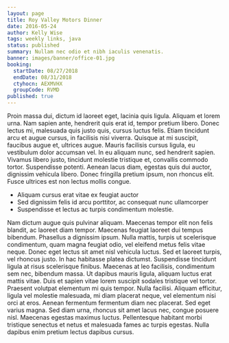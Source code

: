 ```yaml
---
layout: page
title: Roy Valley Motors Dinner
date: 2016-05-24
author: Kelly Wise
tags: weekly links, java
status: published
summary: Nullam nec odio et nibh iaculis venenatis.
banner: images/banner/office-01.jpg
booking:
  startDate: 08/27/2018
  endDate: 08/31/2018
  ctyhocn: AEXMVHX
  groupCode: RVMD
published: true
---
```

Proin massa dui, dictum id laoreet eget, lacinia quis ligula. Aliquam et lorem urna. Nam sapien ante, hendrerit quis erat id, tempor pretium libero. Donec lectus mi, malesuada quis justo quis, cursus luctus felis. Etiam tincidunt arcu et augue cursus, in facilisis nisi viverra. Quisque at mi suscipit, faucibus augue et, ultrices augue. Mauris facilisis cursus ligula, eu vestibulum dolor accumsan vel. In eu aliquam nunc, sed hendrerit sapien. Vivamus libero justo, tincidunt molestie tristique et, convallis commodo tortor. Suspendisse potenti. Aenean lacus diam, egestas quis dui auctor, dignissim vehicula libero. Donec fringilla pretium ipsum, non rhoncus elit. Fusce ultrices est non lectus mollis congue.

* Aliquam cursus erat vitae ex feugiat auctor
* Sed dignissim felis id arcu porttitor, ac consequat nunc ullamcorper
* Suspendisse et lectus ac turpis condimentum molestie.

Nam dictum augue quis pulvinar aliquam. Maecenas tempor elit non felis blandit, ac laoreet diam tempor. Maecenas feugiat laoreet dui tempus bibendum. Phasellus a dignissim ipsum. Nulla mattis, turpis ut scelerisque condimentum, quam magna feugiat odio, vel eleifend metus felis vitae neque. Donec eget lectus sit amet nisl vehicula luctus. Sed et laoreet turpis, vel rhoncus justo. In hac habitasse platea dictumst. Suspendisse tincidunt ligula at risus scelerisque finibus. Maecenas at leo facilisis, condimentum sem nec, bibendum massa. Ut dapibus mauris ligula, aliquam luctus erat mattis vitae. Duis et sapien vitae lorem suscipit sodales tristique vel tortor. Praesent volutpat elementum mi quis tempor.
Nulla facilisi. Aliquam efficitur, ligula vel molestie malesuada, mi diam placerat neque, vel elementum nisi orci at eros. Aenean fermentum fermentum diam nec placerat. Sed eget varius magna. Sed diam urna, rhoncus sit amet lacus nec, congue posuere nisl. Maecenas egestas maximus luctus. Pellentesque habitant morbi tristique senectus et netus et malesuada fames ac turpis egestas. Nulla dapibus enim pretium lectus dapibus cursus.
